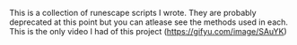 This is a collection of runescape scripts I wrote. They are probably deprecated at this point but you can atlease see the methods used in each.
This is the only video I had of this project
(https://gifyu.com/image/SAuYK)
